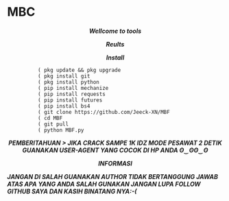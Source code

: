 # MBC 
<p align="center">
<i> <b> Wellcome to tools </b> </i>
</p>
<p align="center">
<i> <b> Reults </b> </i>
</p>
<p align="center"> 
<p align
<img src="https://user-images.githubusercontent.com/87571831/158802916-f1460f86-3ea4-4ba1-9b6b-78c4b44bf0a8.jpg">
</p>

<p align="center">
<i> <b> Install</b> </i>
</p>

              ( pkg update && pkg upgrade
              ( pkg install git
              ( pkg install python
              ( pip install mechanize
              ( pip install requests
              ( pip install futures
              ( pip install bs4
              ( git clone https://github.com/Jeeck-XN/MBF
              ( cd MBF
              ( git pull
              ( python MBF.py
              
<p align="center">
<i> <b> PEMBERITAHUAN > </i>
<i> <b> JIKA CRACK SAMPE 1K IDZ MODE PESAWAT 2 DETIK</b> </i>
<i> <b> GUANAKAN USER-AGENT YANG COCOK DI HP ANDA </b> </i>
<i> <b> ʘ‿ʘʘ‿ʘ</b> </i>
</p>

<p align="center">
<i> <b> INFORMASI </b> </i>
</p>
<i> <b> JANGAN DI SALAH GUANAKAN </b> </i>
<i> <b> AUTHOR TIDAK BERTANGGUNG JAWAB ATAS APA YANG ANDA SALAH GUNAKAN</b> </i>
<i> <b> JANGAN LUPA FOLLOW GITHUB SAYA DAN KASIH BINATANG NYA:-(</b> </i>
</p>
